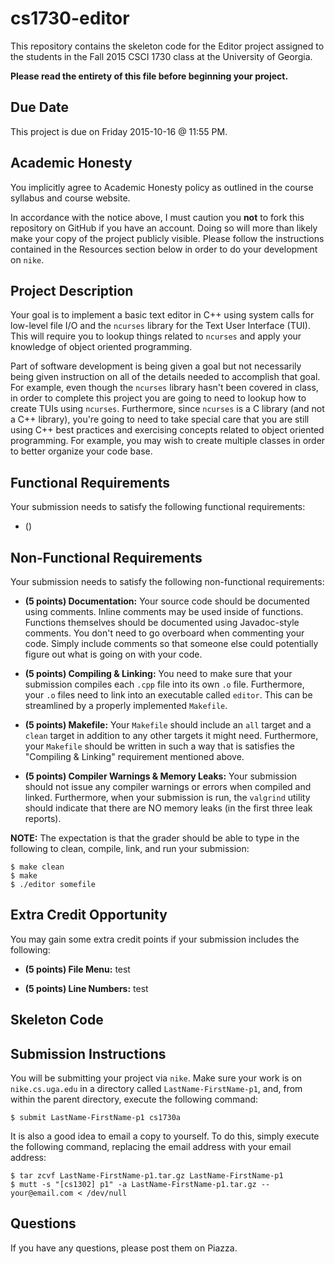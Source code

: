 # cs1730-editor

This repository contains the skeleton code for the Editor project assigned to
the students in the Fall 2015 CSCI 1730 class at the University of Georgia. 

**Please read the entirety of this file before beginning your project.**

## Due Date

This project is due on Friday 2015-10-16 @ 11:55 PM.

## Academic Honesty

You implicitly agree to Academic Honesty policy as outlined in the course 
syllabus and course website.

In accordance with the notice above, I must caution you **not** to fork this
repository on GitHub if you have an account. Doing so will more than likely make
your copy of the project publicly visible. Please follow the instructions 
contained in the Resources section below in order to do your development on
<code>nike</code>.

## Project Description

Your goal is to implement a basic text editor in C++ using system calls for 
low-level file I/O and the <code>ncurses</code> library for the Text User 
Interface (TUI). This will require you to lookup things related to 
<code>ncurses</code> and apply your knowledge of object oriented programming.

Part of software development is being given a goal but not necessarily being 
given instruction on all of the details needed to accomplish that goal. For 
example, even though the <code>ncurses</code> library hasn't been covered in 
class, in order to complete this project you are going to need to lookup how to 
create TUIs using <code>ncurses</code>. Furthermore, since <code>ncurses</code>
is a C library (and not a C++ library), you're going to need to take special
care that you are still using C++ best practices and exercising concepts related
to object oriented programming. For example, you may wish to create multiple
classes in order to better organize your code base.

## Functional Requirements

Your submission needs to satisfy the following functional requirements:

 * ()

## Non-Functional Requirements

Your submission needs to satisfy the following non-functional requirements:

 * **(5 points) Documentation:** Your source code should be documented using
   comments. Inline comments may be used inside of functions. Functions 
   themselves should be documented using Javadoc-style comments. You don't need
   to go overboard when commenting your code. Simply include comments so that
   someone else could potentially figure out what is going on with your code.

 * **(5 points) Compiling & Linking:** You need to make sure that your 
   submission compiles each <code>.cpp</code> file into its own <code>.o</code>
   file. Furthermore, your <code>.o</code> files need to link into an
   executable called <code>editor</code>. This can be streamlined by a
   properly implemented <code>Makefile</code>.

 * **(5 points) Makefile:** Your <code>Makefile</code> should include an 
   <code>all</code> target and a <code>clean</code> target in addition to any
   other targets it might need. Furthermore, your <code>Makefile</code> should
   be written in such a way that is satisfies the "Compiling & Linking"
   requirement mentioned above.

 * **(5 points) Compiler Warnings & Memory Leaks:** Your submission should not
   issue any compiler warnings or errors when compiled and linked. Furthermore,
   when your submission is run, the <code>valgrind</code> utility should
   indicate that there are NO memory leaks (in the first three leak reports).

**NOTE:** The expectation is that the grader should be able to type in the 
following to clean, compile, link, and run your submission:

```
$ make clean
$ make
$ ./editor somefile
```

## Extra Credit Opportunity

You may gain some extra credit points if your submission includes the following:

 * **(5 points) File Menu:** test

 * **(5 points) Line Numbers:** test 

## Skeleton Code

## Submission Instructions

You will be submitting your project via <code>nike</code>. Make sure your work 
is on <code>nike.cs.uga.edu</code> in a directory called 
<code>LastName-FirstName-p1</code>, and, from within the parent directory, 
execute the following command:

    $ submit LastName-FirstName-p1 cs1730a

It is also a good idea to email a copy to yourself. To do this, simply execute 
the following command, replacing the email address with your email address:

    $ tar zcvf LastName-FirstName-p1.tar.gz LastName-FirstName-p1
    $ mutt -s "[cs1302] p1" -a LastName-FirstName-p1.tar.gz -- your@email.com < /dev/null

## Questions

If you have any questions, please post them on Piazza.

